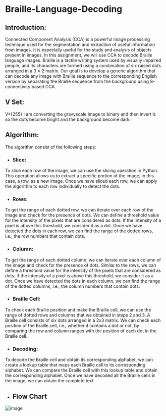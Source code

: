 # Braille-Language-Decoding
## Introduction:
Connected Component Analysis (CCA) is a powerful image processing technique 
used for the segmentation and extraction of useful information from images. It is 
especially useful for the study and analysis of objects present in images. In this 
assignment, we will use CCA to decode Braille language images. Braille is a 
tactile writing system used by visually impaired people, and its characters are 
formed using a combination of six raised dots arranged in a 3 × 2 matrix. Our 
goal is to develop a generic algorithm that can decode any image with Braille 
sequence to the corresponding English version by separating the Braille sequence 
from the background using 8-connectivity based CCA.
## V Set:
V={255}
I am converting the gravyscale image to binary and then invert it.
so the dots become bright and the background become dark.
## Algorithm:
The algorithm consist of the following steps:
- ### Slice: 
To slice each row of the image, we can use the slicing operation in 
Python. This operation allows us to extract a specific portion of the image, 
in this case, a row, as a new image. Once we have sliced each row, we can 
apply the algorithm to each row individually to detect the dots.
- ### Rows:
To get the range of each dotted row, we can iterate over each row 
of the image and check for the presence of dots. We can define a threshold 
value for the intensity of the pixels that are considered as dots. If the 
intensity of a pixel is above this threshold, we consider it as a dot. Once we 
have detected the dots in each row, we can find the range of the dotted 
rows, i.e., the row numbers that contain dots.
- ### Column:
To get the range of each dotted column, we can iterate over each 
column of the image and check for the presence of dots. Similar to the 
rows, we can define a threshold value for the intensity of the pixels that are 
considered as dots. If the intensity of a pixel is above this threshold, we 
consider it as a dot. Once we have detected the dots in each column, we 
can find the range of the dotted columns, i.e., the column numbers that 
contain dots.
- ### Braille Cell:
To check each Braille position and make the Braille cell, we 
can use the range of dotted rows and columns that we obtained in steps 2 
and 3. A Braille cell consists of six dots arranged in a 2x3 matrix. We can 
check each position of the Braille cell, i.e., whether it contains a dot or not, 
by comparing the row and column ranges with the position of each dot in 
the Braille cell.
- ### Decoding: 
To decode the Braille cell and obtain its corresponding 
alphabet, we can create a lookup table that maps each Braille cell to its 
corresponding alphabet. We can compare the Braille cell with this lookup 
table and obtain the corresponding alphabet. Once we have decoded all the 
Braille cells in the image, we can obtain the complete text.
- ## Flow Chart
![image](https://user-images.githubusercontent.com/88136810/224555806-7c28ac69-72af-4629-a12e-3f89ca6da924.png)

